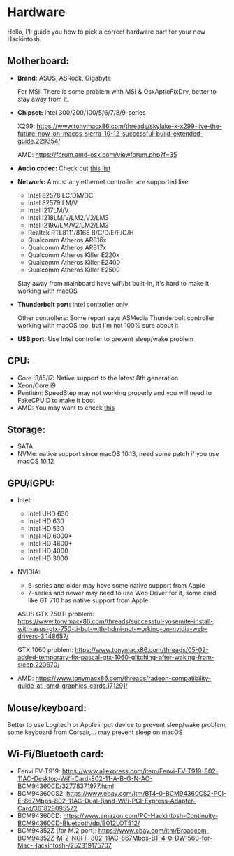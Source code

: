 # Hardware

Hello, I'll guide you how to pick a correct hardware part for your new Hackintosh.

## Motherboard:

- **Brand:** ASUS, ASRock, Gigabyte

  For MSI: There is some problem with MSI & OsxAptioFixDrv, better to stay away from it.

- **Chipset:** Intel 300/200/100/5/6/7/8/9-series

  X299: https://www.tonymacx86.com/threads/skylake-x-x299-live-the-future-now-on-macos-sierra-10-12-successful-build-extended-guide.229354/

  AMD: https://forum.amd-osx.com/viewforum.php?f=35

- **Audio codec:** Check out [this list](https://github.com/vit9696/AppleALC/wiki/Supported-codecs)

- **Network:** Almost any ethernet controller are supported like: 

  - Intel 82578 LC/DM/DC
  - Intel 82579 LM/V
  - Intel I217LM/V
  - Intel I218LM/V/LM2/V2/LM3
  - Intel I219V/LM/V2/LM2/LM3
  - Realtek RTL8111/8168 B/C/D/E/F/G/H
  - Qualcomm Atheros AR816x
  - Qualcomm Atheros AR817x
  - Qualcomm Atheros Killer E220x
  - Qualcomm Atheros Killer E2400
  - Qualcomm Atheros Killer E2500

  Stay away from mainboard have wifi/bt built-in, it's hard to make it working with macOS

- **Thunderbolt port:** Intel controller only

  Other controllers: Some report says ASMedia Thunderbolt controller working with macOS too, but I'm not 100% sure about it

- **USB port:** Use Intel controller to prevent sleep/wake problem


## CPU:

- Core i3/i5/i7: Native support to the latest 8th generation
- Xeon/Core i9
- Pentium: SpeedStep may not working properly and you will need to FakeCPUID to make it boot
- AMD: You may want to check [this](https://forum.amd-osx.com/viewforum.php?f=35)


## Storage:

- SATA
- NVMe: native support since macOS 10.13, need some patch if you use macOS 10.12


## GPU/iGPU:

- Intel:
  - Intel UHD 630
  - Intel HD 630
  - Intel HD 530
  - Intel HD 6000+
  - Intel HD 4600+
  - Intel HD 4000
  - Intel HD 3000

- NVIDIA:
  - 6-series and older may have some native support from Apple
  - 7-series and newer may need to use Web Driver for it, some card like GT 710 has native support from Apple

  ASUS GTX 750TI problem: https://www.tonymacx86.com/threads/successful-yosemite-install-with-asus-gtx-750-ti-but-with-hdmi-not-working-on-nvidia-web-drivers-3.148657/

  GTX 1060 problem: https://www.tonymacx86.com/threads/05-02-added-temporary-fix-pascal-gtx-1060-glitching-after-waking-from-sleep.220670/

- AMD: https://www.tonymacx86.com/threads/radeon-compatibility-guide-ati-amd-graphics-cards.171291/


## Mouse/keyboard:

Better to use Logitech or Apple input device to prevent sleep/wake problem, some keyboard from Corsair,... may prevent sleep on macOS

## Wi-Fi/Bluetooth card:

- Fenvi FV-T919: https://www.aliexpress.com/item/Fenvi-FV-T919-802-11AC-Desktop-Wifi-Card-802-11-A-B-G-N-AC-BCM94360CD/32778371977.html
- BCM94360CS2: https://www.ebay.com/itm/BT4-0-BCM94360CS2-PCI-E-867Mbps-802-11AC-Dual-Band-Wifi-PCI-Express-Adapter-Card/361828095572
- BCM94360CD: https://www.amazon.com/PC-Hackintosh-Continuity-BCM94360CD-Bluetooth/dp/B012LOT512/
- BCM94352Z (for M.2 port): https://www.ebay.com/itm/Broadcom-BCM94352Z-M-2-NGFF-802-11AC-867Mbps-BT-4-0-DW1560-for-Mac-Hackintosh-/252319175707

